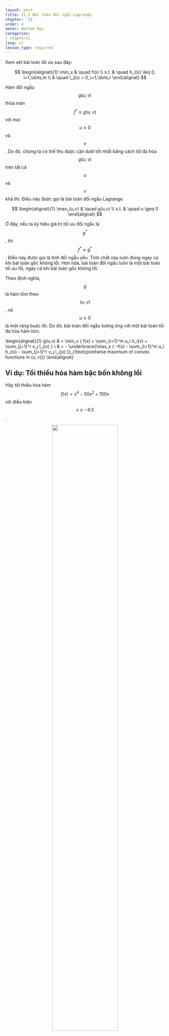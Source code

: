 ```yaml
---
layout: post
title: 11-3 Bài toán đối ngẫu Lagrange
chapter: '11'
order: 4
owner: Wontak Ryu
categories:
- chapter11
lang: vi
lesson_type: required
---
```


Xem xét bài toán tối ưu sau đây:
>
$$
\begin{alignat}{1}
\min_x & \quad f(x)  \\
s.t.   & \quad h_i(x) \leq 0, i=1,\dots,m  \\
       & \quad l_j(x) = 0, j=1,\dots,r
\end{alignat}
$$

Hàm đối ngẫu $$g(u,v)$$ thỏa mãn $$f^* \geq g(u,v)$$ với mọi $$u\geq 0$$ và $$v$$. Do đó, chúng ta có thể thu được cận dưới tốt nhất bằng cách tối đa hóa $$g(u,v)$$ trên tất cả $$u$$ và $$v$$ khả thi. Điều này được gọi là bài toán đối ngẫu Lagrange. 
>
$$
\begin{alignat}{1}
\max_{u,v} & \quad g(u,v)   \\
           s.t. & \quad u \geq 0
\end{alignat}
$$

Ở đây, nếu ta ký hiệu giá trị tối ưu đối ngẫu là $$g^*$$, thì $$f^* \geq g^*$$. Điều này được gọi là tính đối ngẫu yếu. Tính chất này luôn đúng ngay cả khi bài toán gốc không lồi. Hơn nữa, bài toán đối ngẫu luôn là một bài toán tối ưu lồi, ngay cả khi bài toán gốc không lồi.

Theo định nghĩa, $$g$$ là hàm lõm theo $$(u,v)$$, và $$u \geq 0$$ là một ràng buộc lồi. Do đó, bài toán đối ngẫu tương ứng với một bài toán tối đa hóa hàm lõm. 
>
\begin{alignat}{1}
 g(u,v) & = \min_x \{ f(x) + \sum_{i=1}^m u_i h_i(x) + \sum_{j=1}^r v_j l_j(x) \}  \\ 
        & = - \underbrace{\max_x \{ -f(x) - \sum_{i=1}^m u_i h_i(x) - \sum_{j=1}^r v_j l_j(x) \}}_{\text{pointwise maximum of convex functions in $(u,v)$}}
\end{alignat}




## Ví dụ: Tối thiểu hóa hàm bậc bốn không lồi
Hãy tối thiểu hóa hàm $$f(x)=x^4 - 50 x^2 + 100 x$$ với điều kiện $$x \geq -4.5$$.


<figure class="image" style="align: center;">
<p align="center">
  <img src="{{ site.baseurl }}/img/chapter_img/chapter11/dual-gen_13.png" width="70%">
  <figcaption style="text-align: center;">[Hình 4] Ví dụ về tối thiểu hóa hàm bậc bốn không lồi</figcaption>
</p>
</figure>

Trong trường hợp này, hàm đối ngẫu $$g$$ như sau: 
>
$$
\begin{equation}
 g(u) = \min_{i=1,2,3} \{F_i^4(u) - 50 F_i^2(u) + 100 F_i(u) \}
\end{equation}
$$

where, for $$i=1,2,3$$, 
>
$$
\begin{alignat}{1}
F_i(u) = & \frac{- a_i}{12\cdot 2^{1/3}} \left( 432(100-u)-(432^2(100-u)^2 - 4\cdot 1200^3)^{1/2} \right )^{1/3} \\ 
           & - 100 \cdot 2^{1/3} \frac{1}{\left( 432(100-u)-(432^2(100-u)^2 - 4\cdot 1200^3)^{1/2} \right )^{1/3}}
\end{alignat}
$$

và $$a_1=1, a_2 = (-1+i\sqrt{3})/2, a_3 = (-1-i \sqrt{3})/2$$.
Mặc dù khó xác định liệu $$g$$ có lõm hay không chỉ bằng cách nhìn vào hàm số, nhưng chúng ta có thể biết rằng $$g$$ là hàm lõm dưới tính chất lồi của tính đối ngẫu.

